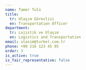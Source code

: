 ```yaml
---
name: Tamer Tulü
title:
  tr: Ulaşım Görevlisi
  en: Transportation Officer
department:
  tr: Lojistik ve Ulaşım
  en: Logistics and Transportation
email: ulasim@turkel.com.tr
phone: +90 216 123 45 95
order: 3
is_active: true
is_fair_representative: false
---
```

